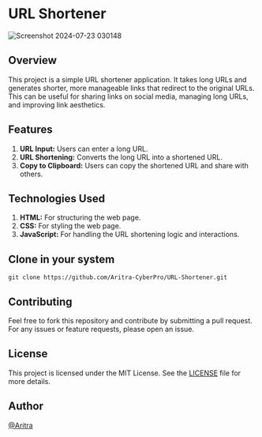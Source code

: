 # URL Shortener
![Screenshot 2024-07-23 030148](https://github.com/user-attachments/assets/a6c83df1-d926-4d05-ae2e-1bf16ec249c0)

## Overview
This project is a simple URL shortener application. It takes long URLs and generates shorter, more manageable links that redirect to the original URLs. This can be useful for sharing links on social media, managing long URLs, and improving link aesthetics.

## Features
1. **URL Input:** Users can enter a long URL.
2. **URL Shortening:** Converts the long URL into a shortened URL.
3. **Copy to Clipboard:** Users can copy the shortened URL and share with others.

## Technologies Used
1. **HTML:** For structuring the web page.
2. **CSS:** For styling the web page.
3. **JavaScript:** For handling the URL shortening logic and interactions.

## Clone in your system
```
git clone https://github.com/Aritra-CyberPro/URL-Shortener.git
```

## Contributing
Feel free to fork this repository and contribute by submitting a pull request. For any issues or feature requests, please open an issue.

## License
This project is licensed under the MIT License. See the [LICENSE](https://github.com/Aritra-CyberPro/URL-Shortener/blob/main/LICENSE) file for more details.

## Author
[@Aritra](https://github.com/Aritra-CyberPro)

